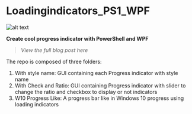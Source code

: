# Loadingindicators_PS1_WPF
![alt text](https://4.bp.blogspot.com/-mnclHTrlw-c/XAmKnLe3WWI/AAAAAAAAJAE/KFJY0DWPPFIqmpbnZMgcxHdFciyh6eNsQCLcBGAs/s1600/radialmenu1gif.gif)

**Create cool progress indicator with PowerShell and WPF**

> *View the full blog post here*

The repo is composed of three folders:
1. With style name: GUI containing each Progress indicator with style name
2. With Check and Ratio: GUI containing Progress indicator with slider to change the ratio and checkbox to display or not indicators
3. W10 Progress Like: A progress bar like in Windows 10 progress using loading indicators

